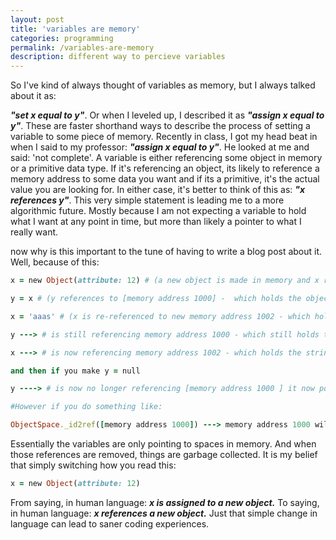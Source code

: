 ```yaml
---
layout: post
title: 'variables are memory'
categories: programming
permalink: /variables-are-memory
description: different way to percieve variables
---
```



So I've kind of always thought of variables as memory, but I always talked about it as:

<em><strong>"set x equal to y"</strong></em>. Or when I leveled up, I described it as <em><strong>"assign x equal to y"</strong></em>. 
These are faster shorthand ways to describe the process of setting a variable to some piece of memory. Recently in class, I got my head beat in when I said to my professor: <em><strong>"assign x equal to y"</strong></em>. He looked 
at me and said: 'not complete'. A variable is either referencing some object in memory or
a primitive data type. If it's referencing an object, its likely to reference a memory address
to some data you want and if its a primitive, it's the actual value you are looking for.
In either case, it's better to think of this as: <em><strong>"x references y"</strong></em>. This very simple statement 
is leading me to a more algorithmic future. Mostly because I am not expecting a variable 
to hold what I want at any point in time, but more than likely a pointer to what I really want. 

now why is this important to the tune of having to write a blog post about it. 
Well, because of this:

```ruby
x = new Object(attribute: 12) # (a new object is made in memory and x references to it at [memory address 1000])

y = x # (y references to [memory address 1000] -  which holds the object x is pointing to)

x = 'aaas' # (x is re-referenced to new memory address 1002 - which holds a string primitive)

y ---> # is still referencing memory address 1000 - which still holds the reference to the object

x ---> # is now referencing memory address 1002 - which holds the string

and then if you make y = null

y ----> # is now no longer referencing [memory address 1000 ] it now points to Null 

#However if you do something like:

ObjectSpace._id2ref([memory address 1000]) ---> memory address 1000 will still be holding Object(attribute: 12)
```

Essentially the variables are only pointing to spaces in memory. And when those references are removed, things are garbage collected. It is my belief that simply switching how you read this:

```ruby 
x = new Object(attribute: 12)
```

From saying, in human language: <em><strong>x is assigned to a new object.</strong></em>
To saying, in human language:  <em><strong>x references a new object.</strong></em>
Just that simple change in language can lead to saner coding experiences. 






